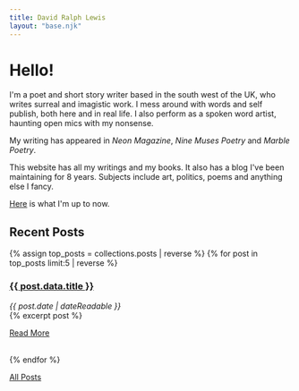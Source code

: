 ```yaml
---
title: David Ralph Lewis
layout: "base.njk"
---
```


# Hello!

I'm a poet and short story writer based in the south west of the UK, who writes surreal and imagistic work. I mess around with words and self publish, both here and in real life. I also perform as a spoken word artist, haunting open mics with my nonsense. 

My writing has appeared in <em>Neon Magazine</em>, <em>Nine Muses Poetry</em> and <em>Marble Poetry</em>.

This website has all my writings and my books. It also has a blog I've been maintaining for 8 years. Subjects include art, politics, poems and anything else I fancy.

[Here](https://notes.davidralphlewis.co.uk/now) is what I'm up to now.


## Recent Posts

{% assign top_posts = collections.posts | reverse %}
{% for post in top_posts limit:5 | reverse %}
### <a href="{{post.url}}">{{ post.data.title }}</a>
<i><time datetime="{{ post.date | dateIso }}">{{ post.date | dateReadable }}</time><br/></i>
{% excerpt post %}

<a href="{{post.url}}">Read More </a>

</br>
{% endfor %}


[All Posts](/blog)



 
